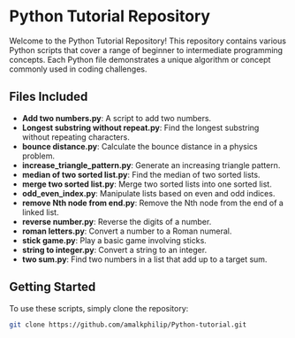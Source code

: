 # Python Tutorial Repository

Welcome to the Python Tutorial Repository! This repository contains various Python scripts that cover a range of beginner to intermediate programming concepts. Each Python file demonstrates a unique algorithm or concept commonly used in coding challenges.

## Files Included

- **Add two numbers.py**: A script to add two numbers.
- **Longest substring without repeat.py**: Find the longest substring without repeating characters.
- **bounce distance.py**: Calculate the bounce distance in a physics problem.
- **increase_triangle_pattern.py**: Generate an increasing triangle pattern.
- **median of two sorted list.py**: Find the median of two sorted lists.
- **merge two sorted list.py**: Merge two sorted lists into one sorted list.
- **odd_even_index.py**: Manipulate lists based on even and odd indices.
- **remove Nth node from end.py**: Remove the Nth node from the end of a linked list.
- **reverse number.py**: Reverse the digits of a number.
- **roman letters.py**: Convert a number to a Roman numeral.
- **stick game.py**: Play a basic game involving sticks.
- **string to integer.py**: Convert a string to an integer.
- **two sum.py**: Find two numbers in a list that add up to a target sum.

## Getting Started

To use these scripts, simply clone the repository:

```bash
git clone https://github.com/amalkphilip/Python-tutorial.git
